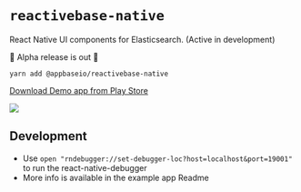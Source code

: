# `reactivebase-native`
React Native UI components for Elasticsearch. (Active in development)

📢 Alpha release is out :tada:

```
yarn add @appbaseio/reactivebase-native
```

[Download Demo app from Play Store](https://play.google.com/store/apps/details?id=com.booksnative)

![](https://lh3.googleusercontent.com/BLpdi6aG8CIiLzB0Eo43eQmGnG8-8WgF-lwrHcCl6z3xBENHl52N7VtAfI5Ad4a_CDwz=h900-rw)


## Development

- Use `open "rndebugger://set-debugger-loc?host=localhost&port=19001"` to run the react-native-debugger
- More info is available in the example app Readme
